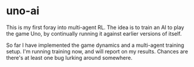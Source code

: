 # uno-ai

This is my first foray into multi-agent RL. The idea is to train an AI to play the game Uno, by continually running it against earlier versions of itself.

So far I have implemented the game dynamics and a multi-agent training setup. I'm running training now, and will report on my results. Chances are there's at least one bug lurking around somewhere.
